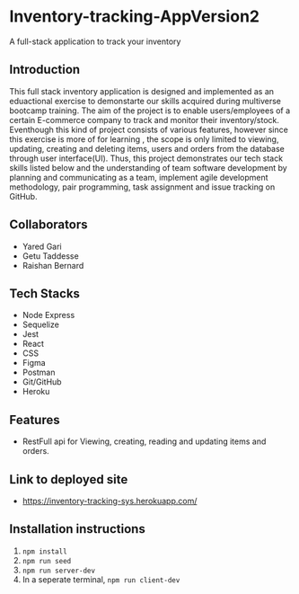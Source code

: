 # Inventory-tracking-AppVersion2

A full-stack application to track your inventory

## Introduction 

This full stack inventory application is designed and implemented as an eduactional exercise to demonstarte our skills acquired during multiverse bootcamp training. The aim of the project is to enable users/employees of a certain E-commerce company to track and monitor their inventory/stock.  Eventhough this kind of project consists of various features, however since this exercise is more of for learning , the scope is only limited to viewing, updating, creating and deleting items, users and orders from the database through user interface(UI). Thus, this project demonstrates our tech stack skills listed below and the understanding of team software development by planning and communicating as a team, implement agile development methodology, pair programming, task assignment and issue tracking on GitHub. 


## Collaborators 

* Yared Gari
* Getu Taddesse
* Raishan Bernard

## Tech Stacks 

* Node Express
* Sequelize
* Jest 
* React
* CSS
* Figma 
* Postman
* Git/GitHub
* Heroku

## Features 
* RestFull api for Viewing, creating, reading and updating items and orders.

## Link to deployed site  
* https://inventory-tracking-sys.herokuapp.com/

## Installation instructions

1. `npm install`
2. `npm run seed`
3. `npm run server-dev`
4. In a seperate terminal, `npm run client-dev`
